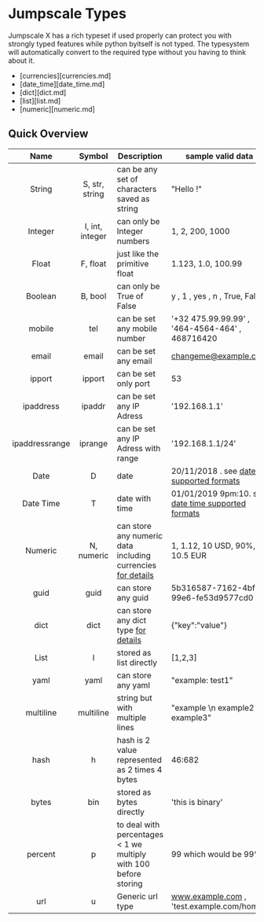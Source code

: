 # Jumpscale Types

Jumpscale X has a rich typeset if used properly can protect you with strongly typed features while python byitself is not typed.
The typesystem will automatically convert to the required type without you having to think about it.


- [currencies][currencies.md]
- [date_time][date_time.md]
- [dict][dict.md]
- [list][list.md]
- [numeric][numeric.md]


## Quick Overview

| Name | Symbol | Description | sample valid data |
| :----: | :------: | ----------- | --------- |
| String | S, str, string | can be any set of characters saved as string | "Hello !" |
| Integer| I, int, integer | can only be Integer numbers| 1, 2, 200, 1000 |
| Float  | F, float | just like the primitive float | 1.123, 1.0, 100.99 |
| Boolean| B, bool | can only be True of False |  y , 1 , yes , n , True, False |
| mobile |tel| can be set any mobile number| '+32 475.99.99.99' , '464-4564-464' , 468716420  |
| email |email| can be set any email | changeme@example.com |
| ipport |ipport| can be set only port  | 53  |
| ipaddress |ipaddr| can be set any IP Adress | '192.168.1.1' |
| ipaddressrange |iprange| can be set any IP Adress with range | '192.168.1.1/24' |
| Date   | D | date | 20/11/2018 . see [date supported formats](date_time.md)|
| Date Time   | T | date with time | 01/01/2019 9pm:10. see [date time supported formats](date_time.md)|
| Numeric| N, numeric | can store any numeric data including currencies [for details](numeric.md) | 1, 1.12, 10 USD, 90%, 10.5 EUR| 
| guid| guid | can store any guid   | 5b316587-7162-4bf1-99e6-fe53d9577cd0 | 
| dict| dict | can store any dict type [for details](dict.md)   | {"key":"value"} | 
| List  | l | stored as list directly   | [1,2,3] |
| yaml| yaml | can store any yaml    | "example:     test1" |
| multiline| multiline | string but with multiple lines   | "example \\n example2 \\n example3" |
| hash| h | hash is 2 value represented as 2 times 4 bytes   | 46:682 |
| bytes | bin | stored as bytes directly   | 'this is binary' |
| percent| p | to deal with percentages < 1 we multiply with 100 before storing   | 99 which would be 99% |
| url| u | Generic url type   | www.example.com  , 'test.example.com/home'|
